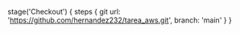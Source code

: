 stage('Checkout') { steps { git url: 'https://github.com/hernandez232/tarea_aws.git', branch: 'main' } }